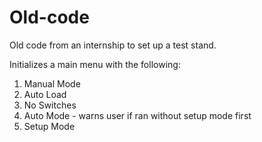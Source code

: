 # Old-code


Old code from an internship to set up a test stand.



Initializes a main menu with the following:
1. Manual Mode
  1. Auto Load
  2. No Switches
2. Auto Mode - warns user if ran without setup mode first
3. Setup Mode
